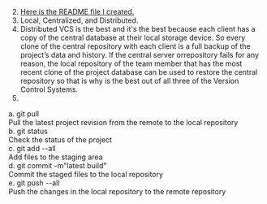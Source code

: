 2. [Here is the README file I created.](../../README.md)
3. Local, Centralized, and Distributed.
4. Distributed VCS is the best and it's the best because each client has a copy of the central database at their local storage device. So every clone of the central repository with each client is a full backup of the project’s data and history. If the central server orrepository fails for any reason, the local repository of the team member that has the most recent clone of the project database can be used to restore the central repository so that is why is the best out of all three of the Version Control Systems. 
5.  
a. git pull  
Pull the latest project revision from the remote to the local repository  
b. git status  
Check the status of the project  
c. git add --all  
Add files to the staging area  
d. git commit -m"latest build"  
Commit the staged files to the local repository  
e. git push --all  
Push the changes in the local repository to the remote repository  
